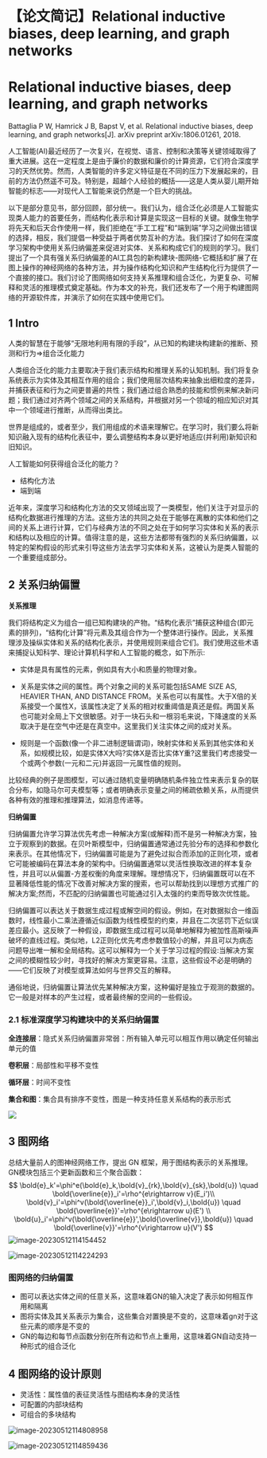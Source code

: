 # 【论文简记】Relational inductive biases, deep learning, and graph networks


# Relational inductive biases, deep learning, and graph networks

Battaglia P W, Hamrick J B, Bapst V, et al. Relational inductive biases, deep learning, and graph networks[J]. arXiv preprint arXiv:1806.01261, 2018.

人工智能(AI)最近经历了一次复兴，在视觉、语言、控制和决策等关键领域取得了重大进展。这在一定程度上是由于廉价的数据和廉价的计算资源，它们符合深度学习的天然优势。然而，人类智能的许多定义特征是在不同的压力下发展起来的，目前的方法仍然遥不可及。特别是，超越个人经验的概括——这是人类从婴儿期开始智能的标志——对现代人工智能来说仍然是一个巨大的挑战。

以下是部分意见书，部分回顾，部分统一。我们认为，组合泛化必须是人工智能实现类人能力的首要任务，而结构化表示和计算是实现这一目标的关键。就像生物学将先天和后天合作使用一样，我们拒绝在“手工工程”和“端到端”学习之间做出错误的选择，相反，我们提倡一种受益于两者优势互补的方法。我们探讨了如何在深度学习架构中使用关系归纳偏差来促进对实体、关系和构成它们的规则的学习。我们提出了一个具有强关系归纳偏差的AI工具包的新构建块-图网络-它概括和扩展了在图上操作的神经网络的各种方法，并为操作结构化知识和产生结构化行为提供了一个直接的接口。我们讨论了图网络如何支持关系推理和组合泛化，为更复杂、可解释和灵活的推理模式奠定基础。作为本文的补充，我们还发布了一个用于构建图网络的开源软件库，并演示了如何在实践中使用它们。

## 1 Intro

人类的智慧在于能够“无限地利用有限的手段”，从已知的构建块构建新的推断、预测和行为=>组合泛化能力

人类组合泛化的能力主要取决于我们表示结构和推理关系的认知机制。我们将复杂系统表示为实体及其相互作用的组合；我们使用层次结构来抽象出细粒度的差异，并捕获表征和行为之间更普遍的共性；我们通过组合熟悉的技能和惯例来解决新问题；我们通过对齐两个领域之间的关系结构，并根据对另一个领域的相应知识对其中一个领域进行推断，从而得出类比。

世界是组成的，或者至少，我们用组成的术语来理解它。在学习时，我们要么将新知识融入现有的结构化表征中，要么调整结构本身以更好地适应(并利用)新知识和旧知识。

人工智能如何获得组合泛化的能力？

- 结构化方法
- 端到端

近年来，深度学习和结构化方法的交叉领域出现了一类模型，他们关注于对显示的结构化数据进行推理的方法。这些方法的共同之处在于能够在离散的实体和他们之间的关系上进行计算，它们与经典方法的不同之处在于如何学习实体和关系的表示和结构以及相应的计算。值得注意的是，这些方法都带有强烈的关系归纳偏置，以特定的架构假设的形式来引导这些方法去学习实体和关系，这被认为是类人智能的一个重要组成部分。

## 2 关系归纳偏置

**关系推理**

我们将结构定义为组合一组已知构建块的产物。“结构化表示”捕获这种组合(即元素的排列)，“结构化计算”将元素及其组合作为一个整体进行操作。因此，关系推理涉及操纵实体和关系的结构化表示，并使用规则来组合它们。我们使用这些术语来捕捉认知科学、理论计算机科学和人工智能的概念，如下所示:

- 实体是具有属性的元素，例如具有大小和质量的物理对象。

- 关系是实体之间的属性。两个对象之间的关系可能包括SAME SIZE AS, HEAVIER THAN, AND DISTANCE FROM。关系也可以有属性。大于X倍的关系接受一个属性X，该属性决定了关系的相对权重阈值是真还是假。两国关系也可能对全局上下文很敏感。对于一块石头和一根羽毛来说，下降速度的关系取决于是在空气中还是在真空中。这里我们关注实体之间的成对关系。

- 规则是一个函数(像一个非二进制逻辑谓词)，映射实体和关系到其他实体和关系，如规模比较，如是实体X大吗?实体X是否比实体Y重?这里我们考虑接受一个或两个参数(一元和二元)并返回一元属性值的规则。

比较经典的例子是图模型，可以通过随机变量明确随机条件独立性来表示复杂的联合分布，如隐马尔可夫模型等；或者明确表示变量之间的稀疏依赖关系，从而提供各种有效的推理和推理算法，如消息传递等。

**归纳偏置**

归纳偏置允许学习算法优先考虑一种解决方案(或解释)而不是另一种解决方案，独立于观察到的数据。在贝叶斯模型中，归纳偏置通常通过先验分布的选择和参数化来表示。在其他情况下，归纳偏置可能是为了避免过拟合而添加的正则化项，或者它可能被编码在算法本身的架构中。归纳偏置通常以灵活性换取改进的样本复杂性，并且可以从偏置-方差权衡的角度来理解。理想情况下，归纳偏置既可以在不显著降低性能的情况下改善对解决方案的搜索，也可以帮助找到以理想方式推广的解决方案;然而，不匹配的归纳偏置也可能通过引入太强的约束而导致次优性能。

归纳偏置可以表达关于数据生成过程或解空间的假设。例如，在对数据拟合一维函数时，线性最小二乘法遵循近似函数为线性模型的约束，并且在二次惩罚下近似误差应最小。这反映了一种假设，即数据生成过程可以简单地解释为被加性高斯噪声破坏的直线过程。类似地，L2正则化优先考虑参数值较小的解，并且可以为病态问题导出唯一解和全局结构。这可以解释为一个关于学习过程的假设:当解决方案之间的模糊性较少时，寻找好的解决方案更容易。注意，这些假设不必是明确的——它们反映了对模型或算法如何与世界交互的解释。

通俗地说，归纳偏置让算法优先某种解决方案，这种偏好是独立于观测的数据的。它一般是对样本的产生过程，或者最终解的空间的一些假设。

### 2.1 标准深度学习构建块中的关系归纳偏置

**全连接层**：隐式关系归纳偏置非常弱：所有输入单元可以相互作用以确定任何输出单元的值

**卷积层**：局部性和平移不变性

**循环层**：时间不变性

**集合和图**：集合具有排序不变性，图是一种支持任意关系结构的表示形式

<img src="https://cdn.jsdelivr.net/gh/Catigeart/imgHost/img/dl/image-20230511231546255.png"/>

## 3 图网络

总结大量前人的图神经网络工作，提出 GN 框架，用于图结构表示的关系推理。GN模块包括三个更新函数和三个聚合函数：
$$
\bold{e}_k'=\phi^e(\bold{e}_k,\bold{v}_{rk},\bold{v}_{sk},\bold{u}) \quad \bold{\overline{e}}_i'=\rho^{e\rightarrow v}(E_i')\\
\bold{v}_i'=\phi^v(\bold{\overline{e}}_i',\bold{v}_i,\bold{u}) \quad \bold{\overline{e}}'=\rho^{e\rightarrow u}(E') \\
\bold{u}_i'=\phi^v(\bold{\overline{e}}',\bold{\overline{v}},\bold{u}) \quad \bold{\overline{v}}'=\rho^{v\rightarrow u}(V')
$$
![image-20230512114154452](https://cdn.jsdelivr.net/gh/Catigeart/imgHost/img/dl/image-20230512114154452.png)

![image-20230512114224293](https://cdn.jsdelivr.net/gh/Catigeart/imgHost/img/dl/image-20230512114224293.png)

### 图网络的归纳偏置

- 图可以表达实体之间的任意关系，这意味着GN的输入决定了表示如何相互作用和隔离
- 图将实体及其关系表示为集合，这些集合对置换是不变的，这意味着gn对于这些元素的顺序是不变的
- GN的每边和每节点函数分别在所有边和节点上重用，这意味着GN自动支持一种形式的组合泛化

## 4 图网络的设计原则

- 灵活性：属性值的表征灵活性与图结构本身的灵活性
- 可配置的内部块结构
- 可组合的多块结构

![image-20230512114808958](https://cdn.jsdelivr.net/gh/Catigeart/imgHost/img/dl/image-20230512114808958.png)

![image-20230512114859436](https://cdn.jsdelivr.net/gh/Catigeart/imgHost/img/dl/image-20230512114859436.png)
